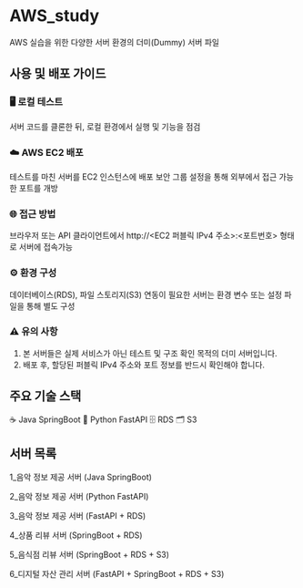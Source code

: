 # AWS_study

AWS 실습을 위한 다양한 서버 환경의 더미(Dummy) 서버 파일

## 사용 및 배포 가이드
### 🖥️ 로컬 테스트
서버 코드를 클론한 뒤, 로컬 환경에서 실행 및 기능을 점검

### ☁️ AWS EC2 배포
테스트를 마친 서버를 EC2 인스턴스에 배포
보안 그룹 설정을 통해 외부에서 접근 가능한 포트를 개방

### 🌐 접근 방법
브라우저 또는 API 클라이언트에서
http://<EC2 퍼블릭 IPv4 주소>:<포트번호>
형태로 서버에 접속가능

### ⚙️ 환경 구성
데이터베이스(RDS), 파일 스토리지(S3) 연동이 필요한 서버는 환경 변수 또는 설정 파일을 통해 별도 구성

### ⚠️ 유의 사항
1) 본 서버들은 실제 서비스가 아닌 테스트 및 구조 확인 목적의 더미 서버입니다.<br/>
2) 배포 후, 할당된 퍼블릭 IPv4 주소와 포트 정보를 반드시 확인해야 합니다.

## 주요 기술 스택
☕ Java SpringBoot
🐍 Python FastAPI
🗄️ RDS
🗂️ S3

## 서버 목록
1_음악 정보 제공 서버 (Java SpringBoot)

2_음악 정보 제공 서버 (Python FastAPI)

3_음악 정보 제공 서버 (FastAPI + RDS)

4_상품 리뷰 서버 (SpringBoot + RDS)

5_음식점 리뷰 서버 (SpringBoot + RDS + S3)

6_디지털 자산 관리 서버 (FastAPI + SpringBoot + RDS + S3)
